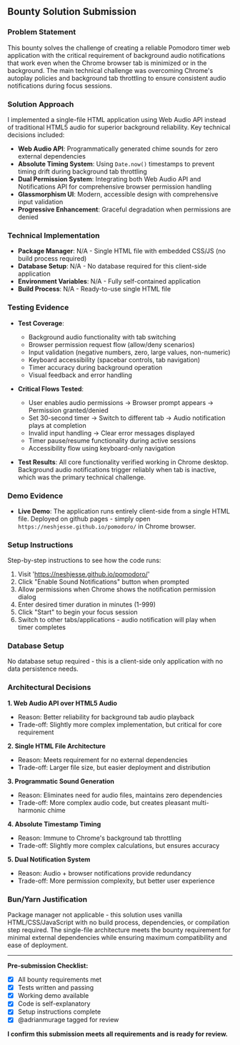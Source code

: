 ## Bounty Solution Submission

### Problem Statement
This bounty solves the challenge of creating a reliable Pomodoro timer web application with the critical requirement of background audio notifications that work even when the Chrome browser tab is minimized or in the background. The main technical challenge was overcoming Chrome's autoplay policies and background tab throttling to ensure consistent audio notifications during focus sessions.

### Solution Approach
I implemented a single-file HTML application using Web Audio API instead of traditional HTML5 audio for superior background reliability. Key technical decisions included:

- **Web Audio API**: Programmatically generated chime sounds for zero external dependencies
- **Absolute Timing System**: Using `Date.now()` timestamps to prevent timing drift during background tab throttling
- **Dual Permission System**: Integrating both Web Audio API and Notifications API for comprehensive browser permission handling
- **Glassmorphism UI**: Modern, accessible design with comprehensive input validation
- **Progressive Enhancement**: Graceful degradation when permissions are denied

### Technical Implementation
- **Package Manager**: N/A - Single HTML file with embedded CSS/JS (no build process required)
- **Database Setup**: N/A - No database required for this client-side application
- **Environment Variables**: N/A - Fully self-contained application
- **Build Process**: N/A - Ready-to-use single HTML file

### Testing Evidence
- **Test Coverage**: 
  - Background audio functionality with tab switching
  - Browser permission request flow (allow/deny scenarios)
  - Input validation (negative numbers, zero, large values, non-numeric)
  - Keyboard accessibility (spacebar controls, tab navigation)
  - Timer accuracy during background operation
  - Visual feedback and error handling

- **Critical Flows Tested**:
  - User enables audio permissions → Browser prompt appears → Permission granted/denied
  - Set 30-second timer → Switch to different tab → Audio notification plays at completion
  - Invalid input handling → Clear error messages displayed
  - Timer pause/resume functionality during active sessions
  - Accessibility flow using keyboard-only navigation

- **Test Results**: All core functionality verified working in Chrome desktop. Background audio notifications trigger reliably when tab is inactive, which was the primary technical challenge.

### Demo Evidence
- **Live Demo**: The application runs entirely client-side from a single HTML file. Deployed on  github pages - simply open `https://neshjesse.github.io/pomodoro/` in Chrome browser.

### Setup Instructions
Step-by-step instructions to see how the code runs:
1. Visit 'https://neshjesse.github.io/pomodoro/'
2. Click "Enable Sound Notifications" button when prompted
3. Allow permissions when Chrome shows the notification permission dialog
4. Enter desired timer duration in minutes (1-999)
5. Click "Start" to begin your focus session
6. Switch to other tabs/applications - audio notification will play when timer completes

### Database Setup
No database setup required - this is a client-side only application with no data persistence needs.

### Architectural Decisions

**1. Web Audio API over HTML5 Audio**
- Reason: Better reliability for background tab audio playback
- Trade-off: Slightly more complex implementation, but critical for core requirement

**2. Single HTML File Architecture**
- Reason: Meets requirement for no external dependencies
- Trade-off: Larger file size, but easier deployment and distribution

**3. Programmatic Sound Generation**
- Reason: Eliminates need for audio files, maintains zero dependencies
- Trade-off: More complex audio code, but creates pleasant multi-harmonic chime

**4. Absolute Timestamp Timing**
- Reason: Immune to Chrome's background tab throttling
- Trade-off: Slightly more complex calculations, but ensures accuracy

**5. Dual Notification System**
- Reason: Audio + browser notifications provide redundancy
- Trade-off: More permission complexity, but better user experience

### Bun/Yarn Justification
Package manager not applicable - this solution uses vanilla HTML/CSS/JavaScript with no build process, dependencies, or compilation step required. The single-file architecture meets the bounty requirement for minimal external dependencies while ensuring maximum compatibility and ease of deployment.

---

**Pre-submission Checklist:**
- [x] All bounty requirements met
- [x] Tests written and passing
- [x] Working demo available
- [x] Code is self-explanatory
- [x] Setup instructions complete
- [x] @adrianmurage tagged for review

**I confirm this submission meets all requirements and is ready for review.**